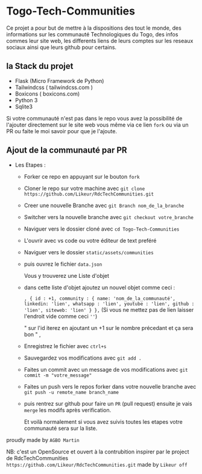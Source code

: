 # Togo-Tech-Communities

Ce projet a pour but de mettre à la dispositions des tout le monde, des informations sur les communauté Technologiques du Togo, des infos commes leur site web, les differents liens de leurs comptes sur les reseaux sociaux ainsi que leurs github pour certains.

## la Stack du projet

- Flask (Micro Framework de Python)
- Tailwindcss ( tailwindcss.com )
- Boxicons (  boxicons.com)
- Python 3
- Sqlite3

Si votre communauté n'est pas dans le repo vous avez la possibilité de l'ajouter directement sur le site web vous même via ce lien  `fork`  ou
 via un PR ou faite le moi savoir pour que je l'ajoute.

## Ajout de la communauté par PR

- Les Etapes :

  - Forker ce repo en appuyant sur le bouton `fork`
  - Cloner le repo sur votre machine avec `git clone https://github.com/Likeur/RdcTechCommunities.git`

  - Creer une nouvelle Branche avec `git Branch nom_de_la_branche`
  - Switcher vers la nouvelle branche avec `git checkout votre_branche`
  - Naviguer vers le dossier cloné avec `cd Togo-Tech-Communities`
  - L'ouvrir avec vs code ou votre éditeur de text preféré
  - Naviguer vers le dossier `static/assets/communities`

  - puis ouvrez le fichier `data.json`

    Vous y trouverez une Liste d'objet

  - dans cette liste d'objet ajoutez un nouvel objet comme  ceci :

    `
     , {
    id : +1,
        community : {
                name: 'nom_de_la_communauté',
                linkedin: 'lien',
                whatsapp : 'lien',
                youtube : 'lien',
                github : 'lien',
             siteweb: 'lien'
            }
        },
    `
    (Si vous ne mettez pas de lien  laisser l'endroit vide comme ceci `''`)

    " sur l'id iterez en ajoutant un +1 sur le nombre précedant et ça sera bon " ,

  - Enregistrez le fichier avec `ctrl+s`
  - Sauvegardez vos modifications avec `git add .`
  - Faites un commit avec un message de vos modifications avec `git commit -m "votre_message"`
  - Faites un push vers le repos forker dans votre nouvelle branche avec `git push -u remote_name branch_name`

  - puis rentrez sur  github pour faire un `PR` (pull request) ensuite je vais `merge`  les modifs après verification.

    Et voilà normalement si vous avez suivis toutes les  etapes votre communauté sera sur la liste.

proudly made by ``AGBO Martin``

NB: c'est un OpenSource et ouvert à la contrubition inspirer par le project de RdcTechCommunities `https://github.com/Likeur/RdcTechCommunities.git` made by   ``Likeur off``
